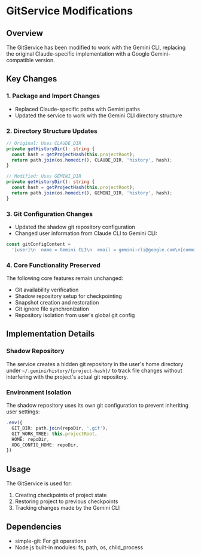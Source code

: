 # GitService Modifications

## Overview
The GitService has been modified to work with the Gemini CLI, replacing the original Claude-specific implementation with a Google Gemini-compatible version.

## Key Changes

### 1. Package and Import Changes
- Replaced Claude-specific paths with Gemini paths
- Updated the service to work with the Gemini CLI directory structure

### 2. Directory Structure Updates
```typescript
// Original: Uses CLAUDE_DIR
private getHistoryDir(): string {
  const hash = getProjectHash(this.projectRoot);
  return path.join(os.homedir(), CLAUDE_DIR, 'history', hash);
}

// Modified: Uses GEMINI_DIR
private getHistoryDir(): string {
  const hash = getProjectHash(this.projectRoot);
  return path.join(os.homedir(), GEMINI_DIR, 'history', hash);
}
```

### 3. Git Configuration Changes
- Updated the shadow git repository configuration
- Changed user information from Claude CLI to Gemini CLI:
```typescript
const gitConfigContent = 
  '[user]\n  name = Gemini CLI\n  email = gemini-cli@google.com\n[commit]\n  gpgsign = false\n';
```

### 4. Core Functionality Preserved
The following core features remain unchanged:
- Git availability verification
- Shadow repository setup for checkpointing
- Snapshot creation and restoration
- Git ignore file synchronization
- Repository isolation from user's global git config

## Implementation Details

### Shadow Repository
The service creates a hidden git repository in the user's home directory under `~/.gemini/history/{project-hash}/` to track file changes without interfering with the project's actual git repository.

### Environment Isolation
The shadow repository uses its own git configuration to prevent inheriting user settings:
```typescript
.env({
  GIT_DIR: path.join(repoDir, '.git'),
  GIT_WORK_TREE: this.projectRoot,
  HOME: repoDir,
  XDG_CONFIG_HOME: repoDir,
})
```

## Usage
The GitService is used for:
1. Creating checkpoints of project state
2. Restoring project to previous checkpoints
3. Tracking changes made by the Gemini CLI

## Dependencies
- simple-git: For git operations
- Node.js built-in modules: fs, path, os, child_process